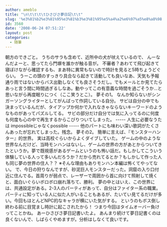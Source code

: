 ```yaml
---
author: ameblo
title: "\n\t\t\t\tひさびさ夢日記\t\t"
slug: '%e3%81%b2%e3%81%95%e3%81%b3%e3%81%95%e5%a4%a2%e6%97%a5%e8%a8%98'
id: 3560
date: '2008-06-24 07:51:22'
layout: post
categories:
  - 随筆
---
```


朝方のできごと。 うちのサラも含めて、近所中の犬が吠えているので、 んーなんだよーと、思ってたら門塀を誰かが触る音が。 不審者？あわてて飛び起きて寝ぼけながら確認するも、まあ特に異常もないので時計を見ると5時ちょうどぐらい。 うーこの頭のすっきり具合なら起きて活動しても良いなあ、天気も予報通り雨ではないからバス出勤しなくても良さそうだし。でもメールとか見てたらあっと言う間に時間過ぎるしなあ。動やってこの有意義な時間を過ごそうか...と思いながら再度眠りにつく（ここ笑うとこ）。 夢その1。 なんか知らないがシンガーソングライターとしてがんばって作詞している自分。 サビは自分の中でも決まっているんだが、タイアップか何かで入れなきゃならないキーワードのようなものがあってパズルしてる。 サビの部分だけ自分では気に入ってるのに何度も何度も心の中で再生するからこびりついてしまった。 ----- 人生に必要なうたは impossibleじゃなくpossible ----- 他のパートにも味わい深い歌詞がたくさんあったが忘れてしまった。残念。 夢その2。 簡単に言えば、『モンスターハンター』的世界。 実は高校ぐらいからよくダイブしていた。 ゲームの中のような世界なんだけど、当時モンハンはないし、ゲームの世界の方があとからついてきたというか。夢で既視感があるゲームというのも怖い話だ。もしかしてこういう体験している人って多いんだろうか？だから売れてるとか？もしかして作った人も同じ夢の世界の住人？？ ※そんな理由もありモンハン本編は怖くてやってない。 で、今日の狩りなんですが、砂泥巨人モンスターだった。洞窟の入り口付近に住んでる。首周りが弱点で、レーザーで周囲から首に向けて照射して焼くと、面白いぐらいボロボロ崩れ落ちて、勝利。 夢の中とはいえ、この世界には、共通設定がある。2-3人のパーティがあって、自分はファイター系の職業。パーティに知っている人に似た人がいることもあるが、たいてい見てるだけが多い。今回もほとんどNPC的なキャラが横にいた気がする。 というのもボス倒し終わる前に目覚まし時計に起こされたから！ つまり今回はタイムオーバー負けってことかね。 あーひさびさ夢日記書いたよ。 あんまり続けて夢日記書くのは良くないんで、しばらくやめますが。分析はしなくて良いです。